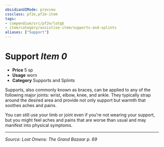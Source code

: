 ```yaml
---
obsidianUIMode: preview
cssclass: pf2e,pf2e-item
tags:
- compendium/src/pf2e/lotgb
- item/category/assistive-item/supports-and-splints
aliases: ["Support"]
---
```

# Support *Item 0*  

- **Price** 5 sp
- **Usage** worn
- **Category** Supports and Splints

Supports, also commonly known as braces, can be applied to any of the following major joints: wrist, elbow, knee, and ankle. They typically strap around the desired area and provide not only support but warmth that soothes aches and pains.

You can still use your limb or joint even if you're not wearing your support, but you might feel aches and pains that are worse than usual and may manifest into physical symptoms.


---
*Source: Lost Omens: The Grand Bazaar p. 69*